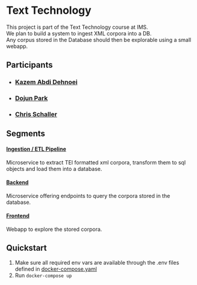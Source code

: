 # Text Technology

This project is part of the Text Technology course at IMS.  
We plan to build a system to ingest XML corpora into a DB.  
Any corpus stored in the Database should then be explorable using a small webapp.


## Participants

 - ### [Kazem Abdi Dehnoei]()
 - ### [Dojun Park]()
 - ### [Chris Schaller]()


## Segments

#### [Ingestion / ETL Pipeline](./ingestion/README.md)
Microservice to extract TEI formatted xml corpora, transform them to sql objects 
and load them into a database.

#### [Backend]()
Microservice offering endpoints to query the corpora stored in the database.

#### [Frontend]()
Webapp to explore the stored corpora.


## Quickstart
 1. Make sure all required env vars are available through the .env files defined in 
[docker-compose.yaml](./docker-compose.yaml)  
 1. Run `docker-compose up`